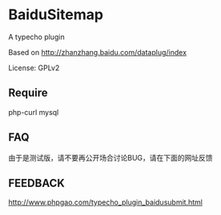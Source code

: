 # BaiduSitemap
A typecho plugin

Based on http://zhanzhang.baidu.com/dataplug/index

License: GPLv2

## Require

php-curl
mysql

## FAQ

由于是测试版，请不要再公开场合讨论BUG，请在下面的网址反馈

## FEEDBACK

http://www.phpgao.com/typecho_plugin_baidusubmit.html
